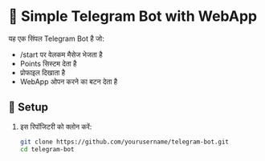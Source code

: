 # 🚀 Simple Telegram Bot with WebApp

यह एक सिंपल Telegram Bot है जो:
- /start पर वेलकम मैसेज भेजता है
- Points सिस्टम देता है
- प्रोफाइल दिखाता है
- WebApp ओपन करने का बटन देता है

## 🔧 Setup

1. इस रिपॉजिटरी को क्लोन करें:
   ```bash
   git clone https://github.com/yourusername/telegram-bot.git
   cd telegram-bot
